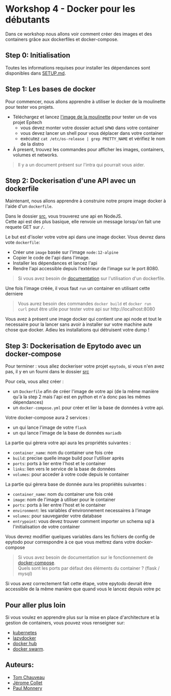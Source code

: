 # Workshop 4 - Docker pour les débutants

Dans ce workshop nous allons voir comment créer des images et des containers grâce aux dockerfiles et docker-compose.

## Step 0: Initialisation

Toutes les informations requises pour installer les dépendances sont disponibles dans [SETUP.md](./SETUP.md).

## Step 1: Les bases de docker

Pour commencer, nous allons apprendre à utiliser le docker de la moulinette pour tester vos projets.
- Téléchargez et lancez [l'image de la moulinette](https://hub.docker.com/r/epitechcontent/epitest-docker/) pour tester un de vos projet Epitech
  - vous devez monter votre dossier actuel `$PWD` dans votre container
  - vous devez lancer un shell pour vous déplacer dans votre container
  - exécutez `cat /etc/os-release | grep PRETTY_NAME` et vérifiez le nom de la distro
- À present, trouvez les commandes pour afficher les images, containers, volumes et networks.

> Il y a un document présent sur l'intra qui pourrait vous aider.

## Step 2: Dockerisation d'une API avec un dockerfile

Maintenant, nous allons apprendre à construire notre propre image docker à l'aide d'un `dockerfile`.

Dans le dossier [src](./src/node_api), vous trouverez une api en NodeJS.  
Cette api est des plus basique, elle renvoie un message lorsqu'on fait une requete GET sur `/`.

Le but est d'isoler votre votre api dans une image docker. Vous devrez dans vote `dockerfile`:
- Créer une `image` basée sur l'image `node:12-alpine`
- Copier le code de l'api dans l'image.
- Installer les dépendances et lancez l'api
- Rendre l'api accessible depuis l'extérieur de l'image sur le port 8080.

> Si vous avez besoin de [documentation](https://docs.docker.com/engine/reference/builder/) sur l'utilisation d'un dockerfile.

Une fois l'image créée, il vous faut `run` un container en utilisant cette derniere

> Vous aurez besoin des commandes `docker build` et `docker run`  
> `curl` peut être utile pour tester votre api sur http://localhost:8080  

Vous avez à présent une image docker qui contient une api node et tout le necessaire pour la lancer sans avoir à installer sur votre machine aute chose que docker. Adieu les installations qui détruisent votre dump !

## Step 3: Dockerisation de Epytodo avec un docker-compose

Pour terminer : vous allez dockeriser votre projet `epytodo`, si vous n'en avez pas, il y en un fourni dans le dossier [src](./src/epytodo/)

Pour cela, vous allez créer :
- un `Dockerfile` afin de créer l'image de votre api (de la même manière qu'à la step 2 mais l'api est en python et n'a donc pas les mêmes dépendances)
- un `docker-compose.yml` pour créer et lier la base de données à votre api.

Votre docker-compose aura 2 services :
- un qui lance l'image de votre `flask`
- un qui lance l'image de la base de données `mariadb`

La partie qui gèrera votre api aura les propriétés suivantes :
- `container_name`: nom du container une fois crée
- `build`: precise quelle image build pour l'utiliser après
- `ports`: ports à lier entre l'host et le container
- `links`: lien vers le service de la base de données
- `volumes`: pour acceder à votre code depuis le container

La partie qui gèrera base de donnée aura les propriétés suivantes :
- `container_name`: nom du container une fois créé
- `image`: nom de l'image à utiliser pour le container
- `ports`: ports à lier entre l'host et le container
- `environment`: les variables d'environnement necessaires à l'image
- `volumes`: pour sauvegarder votre database
- `entrypoint`: vous devez trouver comment importer un schema sql à l'initialisation de votre container

Vous devrez modifier quelques variables dans les fichiers de config de epytodo pour correspondre à ce que vous mettrez dans votre docker-compose

> Si vous avez besoin de documentation sur le fonctionnement de [docker-compose](https://docs.docker.com/compose/).  
> Quels sont les ports par défaut des éléments du container ? (flask / mysql)  

Si vous avez correctement fait cette étape, votre epytodo devrait être accessible de la même manière que quand vous le lancez depuis votre pc

## Pour aller plus loin

Si vous voulez en apprendre plus sur la mise en place d'architecture et la gestion de containers, vous pouvez vous renseigner sur:
- [kubernetes](https://kubernetes.io/fr/docs/concepts/overview/what-is-kubernetes/)
- [lazydocker](https://github.com/jesseduffield/lazydocker)
- [docker hub](https://hub.docker.com/)
- [docker swarm](https://docs.docker.com/get-started/swarm-deploy/).

## Auteurs:
- [Tom Chauveau](https://github.com/TomChv)
- [Jérome Collet](https://github.com/JeromeCGithub)
- [Paul Monnery](https://github.com/PaulMonnery/)
